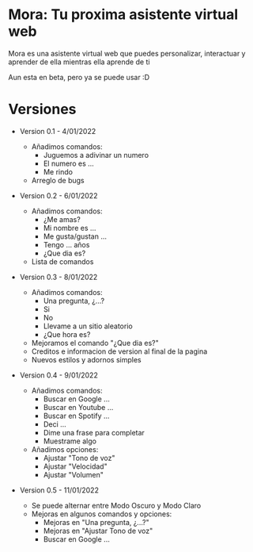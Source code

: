 # Mora: Tu proxima asistente virtual web

Mora es una asistente virtual web que puedes personalizar, interactuar y aprender de ella mientras ella aprende de ti

Aun esta en beta, pero ya se puede usar :D


# Versiones

- Version 0.1 - 4/01/2022
  - Añadimos comandos:
    - Juguemos a adivinar un numero
    - El numero es ...
    - Me rindo
  - Arreglo de bugs

- Version 0.2 - 6/01/2022
  - Añadimos comandos:
    - ¿Me amas?
    - Mi nombre es ...
    - Me gusta/gustan ...
    - Tengo ... años
    - ¿Que dia es?
  - Lista de comandos

- Version 0.3 - 8/01/2022
  - Añadimos comandos:
    - Una pregunta, ¿...?
    - Si
    - No
    - Llevame a un sitio aleatorio
    - ¿Que hora es?
  - Mejoramos el comando "¿Que dia es?"
  - Creditos e informacion de version al final de la pagina
  - Nuevos estilos y adornos simples

- Version 0.4 - 9/01/2022
  - Añadimos comandos:
    - Buscar en Google ...
    - Buscar en Youtube ...
    - Buscar en Spotify ...
    - Deci ...
    - Dime una frase para completar
    - Muestrame algo
  - Añadimos opciones:
    - Ajustar "Tono de voz"
    - Ajustar "Velocidad"
    - Ajustar "Volumen"

- Version 0.5 - 11/01/2022
  - Se puede alternar entre Modo Oscuro y Modo Claro
  - Mejoras en algunos comandos y opciones:
    - Mejoras en "Una pregunta, ¿...?"
    - Mejoras en "Ajustar Tono de voz"
    - Buscar en Google ...

